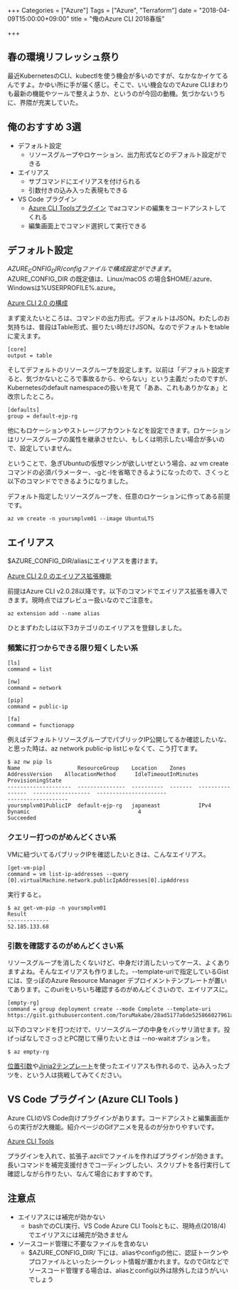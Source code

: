 +++
Categories = ["Azure"]
Tags = ["Azure", "Terraform"]
date = "2018-04-09T15:00:00+09:00"
title = "俺のAzure CLI 2018春版"

+++

## 春の環境リフレッシュ祭り
最近KubernetesのCLI、kubectlを使う機会が多いのですが、なかなかイケてるんですよ。かゆい所に手が届く感じ。そこで、いい機会なのでAzure CLIまわりも最新の機能やツールで整えようか、というのが今回の動機。気づかないうちに、界隈が充実していた。

## 俺のおすすめ 3選

* デフォルト設定
  * リソースグループやロケーション、出力形式などのデフォルト設定ができる
* エイリアス
  * サブコマンドにエイリアスを付けられる
  * 引数付きの込み入った表現もできる
* VS Code プラグイン
  * [Azure CLI Toolsプラグイン](https://marketplace.visualstudio.com/items?itemName=ms-vscode.azurecli) でazコマンドの編集をコードアシストしてくれる
  * 編集画面上でコマンド選択して実行できる

## デフォルト設定
$AZURE_CONFIG_DIR/configファイルで構成設定ができます。$AZURE_CONFIG_DIR の既定値は、Linux/macOS の場合$HOME/.azure、Windowsは%USERPROFILE%\.azure。

[Azure CLI 2.0 の構成](https://docs.microsoft.com/ja-jp/cli/azure/azure-cli-configuration?view=azure-cli-latest)

まず変えたいところは、コマンドの出力形式。デフォルトはJSON。わたしのお気持ちは、普段はTable形式、掘りたい時だけJSON。なのでデフォルトをtableに変えます。

```
[core]
output = table
```

そしてデフォルトのリソースグループを設定します。以前は「デフォルト設定すると、気づかないところで事故るから、やらない」という主義だったのですが、Kubernetesのdefault namespaceの扱いを見て「ああ、これもありかなぁ」と改宗したところ。

```
[defaults]
group = default-ejp-rg
```

他にもロケーションやストレージアカウントなどを設定できます。ロケーションはリソースグループの属性を継承させたい、もしくは明示したい場合が多いので、設定していません。

ということで、急ぎUbuntuの仮想マシンが欲しいぜという場合、az vm createコマンドの必須パラメーター、-gと-lを省略できるようになったので、さくっと以下のコマンドでできるようになりました。

デフォルト指定したリソースグループを、任意のロケーションに作ってある前提です。

```
az vm create -n yoursmplvm01 --image UbuntuLTS
```

## エイリアス
$AZURE_CONFIG_DIR/aliasにエイリアスを書けます。

[Azure CLI 2.0 のエイリアス拡張機能](https://docs.microsoft.com/ja-jp/cli/azure/azure-cli-extension-alias?view=azure-cli-latest)

前提はAzure CLI v2.0.28以降です。以下のコマンドでエイリアス拡張を導入できます。現時点ではプレビュー扱いなのでご注意を。

```
az extension add --name alias
```

ひとまずわたしは以下3カテゴリのエイリアスを登録しました。

### 頻繁に打つからできる限り短くしたい系

```
[ls]
command = list

[nw]
command = network

[pip]
command = public-ip

[fa]
command = functionapp
```

例えばデフォルトリソースグループでパブリックIP公開してるか確認したいな、と思った時は、az network public-ip listじゃなくて、こう打てます。

```
$ az nw pip ls
Name                  ResourceGroup    Location    Zones    AddressVersion    AllocationMethod      IdleTimeoutInMinutes
ProvisioningState
--------------------  ---------------  ----------  -------  ----------------  ------------------  ----------------------
-------------------
yoursmplvm01PublicIP  default-ejp-rg   japaneast            IPv4              Dynamic                                  4
Succeeded
```

### クエリー打つのがめんどくさい系
VMに紐づいてるパブリックIPを確認したいときは、こんなエイリアス。

```
[get-vm-pip]
command = vm list-ip-addresses --query [0].virtualMachine.network.publicIpAddresses[0].ipAddress
```

実行すると。

```
$ az get-vm-pip -n yoursmplvm01
Result
-------------
52.185.133.68
```

### 引数を確認するのがめんどくさい系
リソースグループを消したくないけど、中身だけ消したいってケース、よくありますよね。そんなエイリアスも作りました。--template-uriで指定しているGistには、空っぽのAzure Resource Manager デプロイメントテンプレートが置いてあります。このuriをいちいち確認するのがめんどくさいので、エイリアスに。

```
[empty-rg]
command = group deployment create --mode Complete --template-uri https://gist.githubusercontent.com/ToruMakabe/28ad5177a6de525866027961aa33b1e7/raw/9b455bfc9608c637e1980d9286b7f77e76a5c74b/azuredeploy_empty.json
```

以下のコマンドを打つだけで、リソースグループの中身をバッサリ消せます。投げっぱなしでさっさとPC閉じて帰りたいときは --no-waitオプションを。

```
$ az empty-rg
```

[位置引数](https://docs.microsoft.com/ja-jp/cli/azure/azure-cli-extension-alias?view=azure-cli-latest#create-an-alias-command-with-arguments)や[Jinja2テンプレート](https://docs.microsoft.com/ja-jp/cli/azure/azure-cli-extension-alias?view=azure-cli-latest#process-arguments-using-jinja2-templates)を使ったエイリアスも作れるので、込み入ったブツを、という人は挑戦してみてください。

## VS Code プラグイン (Azure CLI Tools )
Azure CLIのVS Code向けプラグインがあります。コードアシストと編集画面からの実行が2大機能。紹介ページのGifアニメを見るのが分かりやすいです。

[Azure CLI Tools](https://marketplace.visualstudio.com/items?itemName=ms-vscode.azurecli)

プラグインを入れて、拡張子.azcliでファイルを作ればプラグインが効きます。長いコマンドを補完支援付きでコーディングしたい、スクリプトを各行実行して確認しながら作りたい、なんて場合におすすめです。

## 注意点

* エイリアスには補完が効かない
  * bashでのCLI実行、VS Code Azure CLI Toolsともに、現時点(2018/4)でエイリアスには補完が効きません
* ソースコード管理に不要なファイルを含めない
  * $AZURE_CONFIG_DIR/ 下には、aliasやconfigの他に、認証トークンやプロファイルといったシークレット情報が置かれます。なのでGitなどでソースコード管理する場合は、aliasとconfig以外は除外したほうがいいでしょう